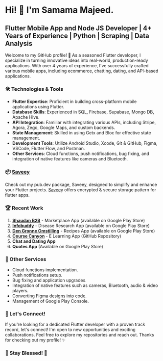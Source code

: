 # Hi! 👋 I'm Samama Majeed.

## Flutter Mobile App and Node JS Developer | 4+ Years of Experience | Python | Scraping | Data Analysis

Welcome to my GitHub profile! 🚀 As a seasoned Flutter developer, I specialize in turning innovative ideas into real-world, production-ready applications. With over 4 years of experience, I've successfully crafted various mobile apps, including ecommerce, chatting, dating, and API-based applications.

### 🛠️ Technologies & Tools

- **Flutter Expertise**: Proficient in building cross-platform mobile applications using Flutter.
- **Database Skills**: Experienced in SQL, Firebase, Supabase, Mongo DB, Apache Hive.
- **API Integration**: Familiar with integrating various APIs, including Stripe, Agora, Zego, Google Maps, and custom backends.
- **State Management**: Skilled in using Getx and Bloc for effective state management.
- **Development Tools**: Utilize Android Studio, Xcode, Git & GitHub, Figma, VSCode, Flutter Flow, and Postman.
- **Other Services**: Cloud functions, push notifications, bug fixing, and integration of native features like cameras and Bluetooth.

### 📦 [Saveey](https://pub.dev/packages/saveey)

Check out my pub.dev package, Saveey, designed to simplify and enhance your Flutter projects. [Saveey](https://pub.dev/packages/saveey) offers encrypted & secure storage pattern for flutter apps.
### 🏆 Recent Work

1. **[Shaudan B2B](https://play.google.com/store/apps/details?id=com.marketplace.shaudan&hl=en_GB)** - Marketplace App (available on Google Play Store)
2. **[Infobuddy](https://play.google.com/store/apps/details?id=com.claudiyasawyer.infobuddy&hl=en_GB)** - Disease Research App (available on Google Play Store)
3. **[Den Gronne Omstilling](https://play.google.com/store/apps/details?id=com.dengronne.dgorecipeapp)** - Recipes App (available on Google Play Store)
4. **[Course Canyon](https://github.com/samama0096/course-canyon/tree/main/elearn)** - E Learning App (GitHub Repository)
5. **Chat and Dating App**
6. **Quotes App** (Available on Google Play Store)

### 🌟 Other Services

- Cloud functions implementation.
- Push notifications setup.
- Bug fixing and application upgrades.
- Integration of native features such as cameras, Bluetooth, audio & video players.
- Converting Figma designs into code.
- Management of Google Play Console.

### 🤝 Let's Connect!

If you're looking for a dedicated Flutter developer with a proven track record, let's connect! I'm open to new opportunities and exciting collaborations. Feel free to explore my repositories and reach out. Thanks for checking out my profile! ✨

### 🙏 Stay Blessed! 🙏
